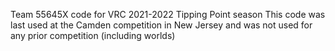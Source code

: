 Team 55645X code for VRC 2021-2022 Tipping Point season
This code was last used at the Camden competition in New Jersey and was not used for any prior competition (including worlds)
